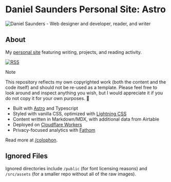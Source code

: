 # Daniel Saunders Personal Site: Astro

![Daniel Saunders - Web designer and developer, reader, and writer](https://daniel-saunders.com/images/default-og.png)

## About

My [personal site](https://daniel-saunders.com) featuring writing, projects, and reading activity.

[![RSS](https://img.shields.io/badge/RSS-gray?logo=rss&logoColor=white&labelColor=eb7817)](https://daniel-saunders.com/feed.xml)

> [!NOTE]
> This repository reflects my own copyrighted work (both the content and the code itself) and should not be re-used as a template. Please feel free to look around and inspect anything you wish, but I would appreciate it if you do not copy it for your own purposes. 🙏

- Built with [Astro](https://astro.build/) and Typescript
- Styled with vanilla CSS, optimized with [Lightning CSS](https://lightningcss.dev/)
- Content written in Markdown/MDX, with additional data from Airtable
- Deployed on [Cloudflare Workers](https://workers.cloudflare.com/)
- Privacy-focused analytics with [Fathom](https://usefathom.com/)

Read more at [/colophon](https://daniel-saunders.com/colophon).

## Ignored Files

Ignored directories include `/public` (for font licensing reasons) and `/src/assets` (for a smaller repo without all of the raw images).
